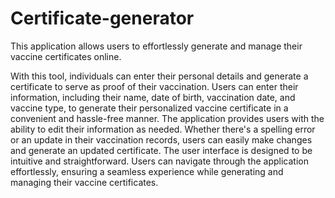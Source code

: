 # Certificate-generator
This application allows users to effortlessly generate and manage their vaccine certificates online.

With this tool, individuals can enter their personal details and generate a certificate to serve as proof of their vaccination.
Users can enter their information, including their name, date of birth, vaccination date, 
and vaccine type, to generate their personalized vaccine certificate in a convenient and hassle-free manner.
The application provides users with the ability to edit their information as needed.
Whether there's a spelling error or an update in their vaccination records, users can easily make changes and generate an updated certificate.
The user interface is designed to be intuitive and straightforward. 
Users can navigate through the application effortlessly, ensuring a seamless experience while generating and managing their vaccine certificates.



